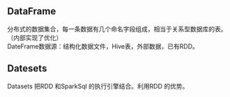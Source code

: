 ## DataFrame
分布式的数据集合，每一条数据有几个命名字段组成，相当于关系型数据库的表。（内部实现了优化）  
DateFrame数据源：结构化数据文件，Hive表，外部数据，已有RDD。  
## Datesets  
Datasets 把RDD 和SparkSql 的执行引擎结合。利用RDD 的优势。